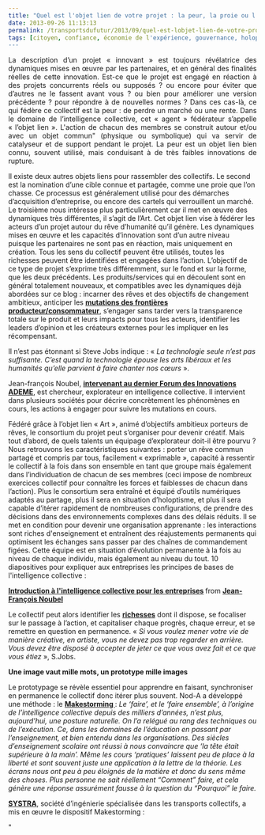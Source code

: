```yaml
---
title: "Quel est l'objet lien de votre projet : la peur, la proie ou l'Art ?"
date: 2013-09-26 11:13:13
permalink: /transportsdufutur/2013/09/quel-est-lobjet-lien-de-votre-projet-la-peur-la-proie-ou-lart-2.html
tags: [citoyen, confiance, économie de l'expérience, gouvernance, holoptisme, innovation, intelligence collective]
---
```


<p style="text-align: justify">La description d’un projet « innovant » est toujours révélatrice des dynamiques mises en œuvre par les partenaires, et en général des finalités réelles de cette innovation. Est-ce que le projet est engagé en réaction à des projets concurrents réels ou supposés ? ou encore pour éviter que d’autres ne le fassent avant vous ? ou bien pour améliorer une version précédente ? pour répondre à de nouvelles normes ? Dans ces cas-là, ce qui fédère ce collectif est la peur : de perdre un marché ou une rente. Dans le domaine de l’intelligence collective, cet « agent » fédérateur s’appelle « l’objet lien ». L'action de chacun des membres se construit autour et/ou avec un objet commun" (physique ou symbolique) qui va servir de catalyseur et de support pendant le projet. La peur est un objet lien bien connu, souvent utilisé, mais conduisant à de très faibles innovations de rupture.</p> <p style=""text-align: justify"">Il existe deux autres objets liens pour rassembler des collectifs. Le second est la nomination d’une cible connue et partagée, comme une proie que l’on chasse. Ce processus est généralement utilisé pour des démarches d’acquisition d’entreprise, ou encore des cartels qui verrouillent un marché. Le troisième nous intéresse plus particulièrement car il met en œuvre des dynamiques très différentes, il s’agit de l’Art. Cet objet lien vise à fédérer les acteurs d’un projet autour du rêve d’humanité qu’il génère. Les dynamiques mises en œuvre et les capacités d’innovation sont d’un autre niveau puisque les partenaires ne sont pas en réaction, mais uniquement en création. Tous les sens du collectif peuvent être utilisés, toutes les richesses peuvent être identifiées et engagées dans l’action. L’objectif de ce type de projet s’exprime très différemment, sur le fond et sur la forme, que les deux précédents. Les produits/services qui en découlent sont en général totalement nouveaux, et compatibles avec les dynamiques déjà abordées sur ce blog : incarner des rêves et des objectifs de changement ambitieux, anticiper les <strong><a href="https://gabrielplassat.github.io/transportsdufutur/2011/10/le-consommateur-du-futur-revolution.html"" target=""_blank"">mutations des frontières producteur/consommateur</a></strong>, s’engager sans tarder vers la transparence totale sur le produit et leurs impacts pour tous les acteurs, identifier les leaders d’opinion et les créateurs externes pour les impliquer en les récompensant.</p> <p style=""text-align: justify"">Il n’est pas étonnant si Steve Jobs indique : « <em>La technologie seule n’est pas suffisante. C’est quand la technologie épouse les arts libéraux et les humanités qu’elle parvient à faire chanter nos cœurs</em> ». </p>  <!--more-->   <p style=""text-align: justify"">Jean-françois Noubel, <strong><a href="https://gabrielplassat.github.io/transportsdufutur/2013/06/intelligence-collective-dans-nos-comportements-nos-organisations-forum-des-innovations-ademe.html"" target=""_blank"">intervenant au dernier Forum des Innovations ADEME</a></strong>, est chercheur, explorateur en intelligence collective. Il intervient dans plusieurs sociétés pour décrire concrètement les phénomènes en cours, les actions à engager pour suivre les mutations en cours.</p>  <p style=""text-align: justify"">Fédéré grâce à l’objet lien « Art », animé d’objectifs ambitieux porteurs de rêves, le consortium du projet peut s’organiser pour devenir créatif. Mais tout d’abord, de quels talents un équipage d’explorateur doit-il être pourvu ? Nous retrouvons les caractéristiques suivantes : porter un rêve commun partagé et compris par tous, facilement « exprimable », capacité à ressentir le collectif à la fois dans son ensemble en tant que groupe mais également dans l’individuation de chacun de ses membres (ceci impose de nombreux exercices collectif pour connaître les forces et faiblesses de chacun dans l’action). Plus le consortium sera entraîné et équipé d’outils numériques adaptés au partage, plus il sera en situation d’holoptisme, et plus il sera capable d’itérer rapidement de nombreuses configurations, de prendre des décisions dans des environnements complexes dans des délais réduits. Il se met en condition pour devenir une organisation apprenante : les interactions sont riches d'enseignement et entraînent des réajustements permanents qui optimisent les échanges sans passer par des chaînes de commandement figées. Cette équipe est en situation d’évolution permanente à la fois au niveau de chaque individu, mais également au niveau du tout. 10 diapositives pour expliquer aux entreprises les principes de bases de l'intelligence collective :</p>   <div style=""margin-bottom: 5px""> <strong> <a href=""https://www.slideshare.net/jfnoubel/introduction-lintelligence-collective-pour-les-entreprises-presentation"" target=""_blank"" title=""Introduction à l'intelligence collective pour les entreprises"">Introduction à l'intelligence collective pour les entreprises</a> </strong> from <strong><a href=""http://www.slideshare.net/jfnoubel"" target=""_blank"">Jean-François Noubel</a></strong> </div> <p style=""text-align: justify"">Le collectif peut alors identifier les <strong><a href="https://gabrielplassat.github.io/transportsdufutur/2013/05/quelles-sont-vos-vraies-richesses-.html"" target=""_blank"">richesses</a></strong> dont il dispose, se focaliser sur le passage à l’action, et capitaliser chaque progrès, chaque erreur, et se remettre en question en permanence. « <em>Si vous voulez mener votre vie de manière créative, en artiste, vous ne devez pas trop regarder en arrière. Vous devez être disposé à accepter de jeter ce que vous avez fait et ce que vous étiez</em> », S.Jobs.</p> <p style=""text-align: justify""><strong>Une image vaut mille mots, un prototype mille images</strong></p> <p style=""text-align: justify"">Le prototypage se révèle essentiel pour apprendre en faisant, synchroniser en permanence le collectif donc itérer plus souvent. Nod-A a développé une méthode : le <strong><a href=""http://nod-a.com/2013/07/une-image-vaut-mille-mots-un-prototype-mille-images-prototype-lets-do-it/"">Makestorming </a></strong>: <em>Le ‘faire’, et le ‘faire ensemble’, à l’origine de l’intelligence collective depuis des milliers d’années, n’est plus, aujourd’hui, une posture naturelle. On l’a relégué au rang des techniques ou de l’exécution. Ce, dans les domaines de l’éducation en passant par l’enseignement, et bien entendu dans les organisations. Des siècles d’enseignement scolaire ont réussi à nous convaincre que ‘la tête était supérieure à la main’. Même les cours ‘pratiques’ laissent peu de place à la liberté et sont souvent juste une application à la lettre de la théorie. Les écrans nous ont peu à peu éloignés de la matière et donc du sens même des choses. Plus personne ne sait réellement “Comment” faire, et cela génère une réponse assurément fausse à la question du “Pourquoi” le faire.</em></p> <p style=""text-align: justify""><strong><a href=""http://www.systra.com/fr/a-propos-de-systra/qui-sommes-nous/"">SYSTRA</a></strong>, société d’ingénierie spécialisée dans les transports collectifs, a mis en œuvre le dispositif Makestorming :</p>"
